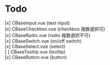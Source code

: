# Todo
[x] CBaseInput.vue (text input)  
[x] CBaseCheckbox.vue (checkbox 複数選択可)  
[x] CBaseRadio.vue (radio 複数選択不可)  
[x] CBaseSwitch.vue (on/off switch)  
[x] CBaseSelect.vue (select)  
[ ] CBaseTooltip.vue (tooltip)  
[x] CBaseButton.vue (button)  